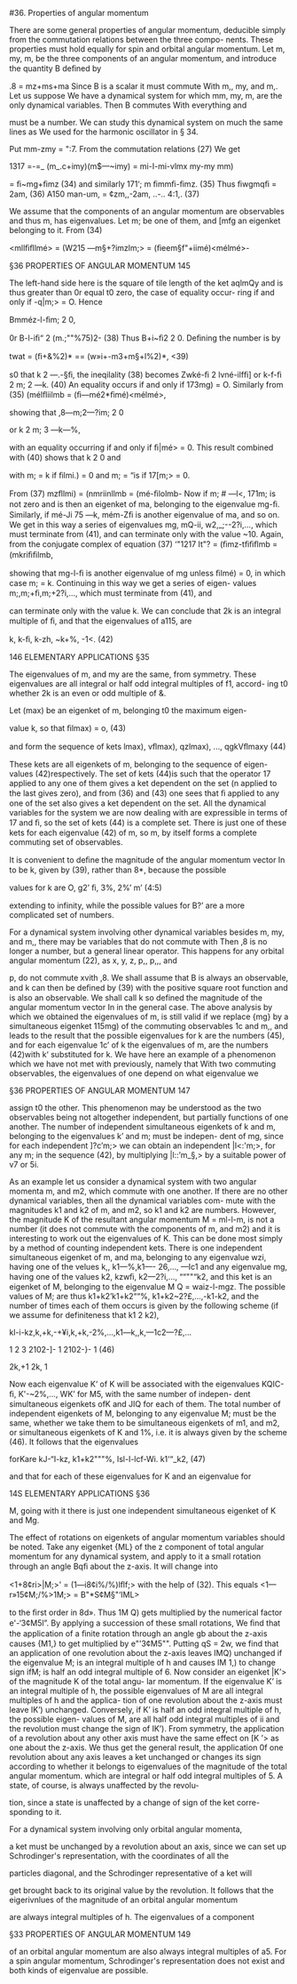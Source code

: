 #36. Properties of angular momentum

There are some general properties of angular momentum, deducible
simply from the commutation relations between the three compo-
nents. These properties must hold equally for spin and orbital angular
momentum. Let m, my, m, be the three components of an angular
momentum, and introduce the quantity B deﬁned by

.8 = mz+ms+ma
Since B is a scalar it must commute With m,, my, and m,. Let us
suppose We have a dynamical system for which mm, my, m, are the
only dynamical variables. Then B commutes With everything and

must be a number. We can study this dynamical system on much
the same lines as We used for the harmonic oscillator in § 34.

Put mm-zmy = ":7.
From the commutation relations (27) We get

1317 =-=_ (m_.c+imy)(m$—~imy) = mi-I-mi-vlmx my-my mm)

= ﬁ~mg+ﬁmz (34)
and similarly 171‘; m ﬁmmﬁ-ﬁmz. (35)
Thus ﬁwgmqﬁ = 2am, (36)
A150 man-um, = ¢zm,,-2am, ..-.. 4:1,. (37)

We assume that the components of an angular momentum are
observables and thus m, has eigenvalues. Let m; be one of them,
and [mfg an eigenket belonging to it. From (34)

<mllﬁﬂlmé> = (W215 —m§+?imzlm;> = (ﬁeem§f"+iimé)<mélmé>-

§36 PROPERTIES OF ANGULAR MOMENTUM 145

The left-hand side here is the square of tile length of the ket aqlmQy
and is thus greater than 0r equal t0 zero, the case of equality occur-
ring if and only if -q|m;> = O. Hence

Bmméz-l-ﬁm; 2 0,

0r B-l-iﬁ“ 2 (m.;""%75)2- (38)
Thus B+i~ﬁ2 2 0.
Deﬁning the number is by

twat = (ﬁ+&%2)* == (w»i+-m3+m§+l%2)*, <39)

s0 that k 2 —.-§ﬁ, the ineqilality (38) becomes
Zwké-ﬁ 2 lvné-ilfﬁ]
or k-f-ﬁ 2 m; 2 —k. (40)
An equality occurs if and only if 173mg) = O. Similarly from (35)
(mélﬂiilmb = (ﬁ—mé2*ﬁmé)<mélmé>,

showing that ,8—m;2—?im; 2 0

or k 2 m; 3 —k—%,

with an equality occurring if and only if ﬁ|mé> = 0. This result
combined with (40) shows that k 2 0 and

with m; = k if ﬁlmi.) = 0 and m; = “is if 17[m;> = 0.

From (37)
mzﬂlmi) = (nmriinllmb = (mé-ﬁlolmb-
Now if m; # —l<, 171m; is not zero and is then an eigenket of ma,
belonging to the eigenvalue mg-ﬁ. Similarly, if mé-Ji 75 —k, mém-Zﬁ
is another eigenvalue of ma, and so on. We get in this way a series
of eigenvalues mg, mQ-ii, w2,_;--2?i,..., which must terminate from (41),
and can terminate only with the value ~10. Again, from the conjugate
complex of equation (37)
‘"1217 It"? = (ﬁmz-tﬁﬁﬂmb = (mkriﬁﬁlmb,

showing that mg-l-ﬁ is another eigenvalue of mg unless ﬁlmé) = 0, in
which case m; = k. Continuing in this way we get a series of eigen-
values m;,m;+ﬁ,m;+2?i,..., which must terminate from (41), and

can terminate only with the value k. We can conclude that 2k is an
integral multiple of ﬁ, and that the eigenvalues of a115, are

k, k-ﬁ, k-zh,  ~k+%, -1<. (42)

146 ELEMENTARY APPLICATIONS §35

The eigenvalues of m, and my are the same, from symmetry. These
eigenvalues are all integral or half odd integral multiples of f1, accord-
ing t0 whether 2k is an even or odd multiple of &.

Let (max) be an eigenket of m, belonging t0 the maximum eigen-

value k, so that ﬁlmax) = o, (43)

and form the sequence of kets
lmax), vﬂmax), qzlmax), ..., qgkVﬂmaxy (44)

These kets are all eigenkets of m, belonging to the sequence of eigen-
values (42)respectively. The set of kets (44)is such that the operator
17 applied to any one of them gives a ket dependent on the set (n
applied to the last gives zero), and from (36) and (43) one sees
that ﬁ applied to any one of the set also gives a ket dependent on the
set. All the dynamical variables for the system we are now dealing
with are expressible in terms of 17 and ﬁ, so the set of kets (44) is a
complete set. There is just one of these kets for each eigenvalue (42)
of m, so m, by itself forms a complete commuting set of observables.

It is convenient to deﬁne the magnitude of the angular momentum
vector In to be k, given by (39), rather than 8*, because the possible

values for k are O, g2’ ﬁ, 3%, 2%’ m’ (4:5)

extending to infinity, while the possible values for B?’ are a more
complicated set of numbers.

For a dynamical system involving other dynamical variables besides
m, my, and m,, there may be variables that do not commute with 
Then ,8 is no longer a number, but a general linear operator. This
happens for any orbital angular momentum (22), as x, y, z, p,, p,,, and

p, do not commute xvith ,8. We shall assume that B is always an
observable, and k can then be deﬁned by (39) with the positive square
root function and is also an observable. We shall call k so defined
the magnitude of the angular momentum vector In in the general
case. The above analysis by which we obtained the eigenvalues of
m, is still valid if we replace {mg} by a simultaneous eigenket 115mg)
of the commuting observables 1c and m,, and leads to the result that
the possible eigenvalues for k are the numbers (45), and for each
eigenvalue 1c’ of k the eigenvalues of m, are the numbers (42)with k‘
substituted for k. We have here an example of a phenomenon which
we have not met with previously, namely that With two commuting
observables, the eigenvalues of one depend on what eigenvalue we

§36 PROPERTIES OF ANGULAR MOMENTUM 147

assign t0 the other. This phenomenon may be understood as the two
observables being not altogether independent, but partially functions
of one another. The number of independent simultaneous eigenkets
of k and m, belonging to the eigenvalues k’ and m; must be indepen-
dent of mg, since for each independent ]?c’m;> we can obtain an
independent |l<:'m;>, for any m; in the sequence (42), by multiplying
|l::’m_§,> by a suitable power of v7 or 5i.

As an example let us consider a dynamical system with two angular
momenta m, and m2, which commute with one another. If there are
no other dynamical variables, then all the dynamical variables com-
mute with the magnitudes k1 and k2 of m, and m2, so k1 and k2 are
numbers. However, the magnitude K of the resultant angular
momentum M = ml-l-m, is not a number (it does not commute
with the components of m, and m2) and it is interesting to work out
the eigenvalues of K. This can be done most simply by a method
of counting independent kets. There is one independent simultaneous
eigenket of m, and ma, belonging to any eigenvalue wzi, having one of
the velues k,, k1—%,k1—- 26,..., —Ic1 and any eigenvalue mg, having one
of the values k2, kzwﬁ, k2—2?i,..., ““""“k2, and this ket is an eigenket
of M, belonging to the eigenvalue M Q = waiz-l-mgz. The possible
values of M; are thus k1+k2’k1+k2““%, k1+k2~2?£,...,-k1-k2, and
the number of times each of them occurs is given by the following
scheme (if we assume for definiteness that k1 2 k2),

kl-i-kz,k,+k,-+¥i,k,+k,-2%,...,k1—k,,k,—1c2—?£,...

1 2 3  2102-]- 1 2102-}- 1 (46)

2k,+1 2k,  1

Now each eigenvalue K‘ of K will be associated with the eigenvalues
KQIC-ﬁ, K'-~2%,..., WK’ for M5, with the same number of indepen-
dent simultaneous eigenkets ofK and JIQ for each of them. The total
number of independent eigenkets of M, belonging to any eigenvalue
M; must be the same, whether we take them to be simultaneous
eigenkets of m1, and m2, or simultaneous eigenkets of K and 1%, i.e.
it is always given by the scheme (46). It follows that the eigenvalues

forKare
kJ-“I-kz, k1+k2"""%, Isl-I-lcf-Wi.  k1‘“_k2, (47)

and that for each of these eigenvalues for K and an eigenvalue for

14S ELEMENTARY APPLICATIONS §36

M, going with it there is just one independent simultaneous eigenket
of K and Mg.

The effect of rotations on eigenkets of angular momentum variables
should be noted. Take any eigenket {ML} of the z component of total
angular momentum for any dynamical system, and apply to it a small
rotation through an angle Bqﬁ about the z-axis. It will change into

<1+8¢ri>|M;>' = (1—i8¢i%/%)lﬂf;>
with the help of (32). This equals
<1—r»15¢M;/%>1M;> = B"*S¢M§"‘IML>

to the ﬁrst order in 8d». Thus 1M Q) gets multiplied by the numerical
factor e'-‘3¢M5l”. By applying a succession of these small rotations, We
ﬁnd that the application of a ﬁnite rotation through an angle gb about
the z-axis causes {M1,} to get multiplied by e"'3¢M5"". Putting qS = 2w,
we find that an application of one revolution about the z-axis leaves
IMQ) unchanged if the eigenvalue M; is an integral multiple of h and
causes IM 1,) to change sign ifM; is half an odd integral multiple of 6.
Now consider an eigenket |K’> of the magnitude K of the total angu-
lar momentum. If the eigenvalue K’ is an integral multiple of h, the
possible eigenvalues of M are all integral multiples of h and the applica-
tion of one revolution about the z-axis must leave IK’) unchanged.
Conversely, if K’ is half an odd integral multiple of h, the possible eigen-
values of M, are all half odd integral multiples of ii and the revolution
must change the sign of IK’). From symmetry, the application of a
revolution about any other axis must have the same effect on [K ’>
as one about the z-axis. We thus get the general result, the application
0f one revolution about any axis leaves a ket unchanged or changes its
sign according to whether it belongs to eigenvalues of the magnitude of
the total angular momentum. which are integral or half odd integral
multiples of 5. A state, of course, is always unaffected by the revolu-

tion, since a state is unaffected by a change of sign of the ket corre-
sponding to it.

For a dynamical system involving only orbital angular momenta,

a ket must be unchanged by a revolution about an axis, since we can
set up Schrodinger's representation, with the coordinates of all the

particles diagonal, and the Schrodinger representative of a ket will

get brought back to its original value by the revolution. It follows
that the eigerivnlues of the magnitude of an orbital angular momentum

are always integral multiples of h. The eigenvalues of a component

§33 PROPERTIES OF ANGULAR MOMENTUM 149

of an orbital angular momentum are also always integral multiples
of a5. For a spin angular momentum, Schrodinger's representation
does not exist and both kinds of eigenvalue are possible.
